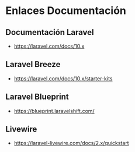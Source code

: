 # Enlaces Documentación

## Documentación Laravel
  + https://laravel.com/docs/10.x

## Laravel Breeze
  + https://laravel.com/docs/10.x/starter-kits
  
## Laravel Blueprint
  + https://blueprint.laravelshift.com/
  
## Livewire
  + https://laravel-livewire.com/docs/2.x/quickstart



